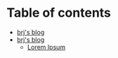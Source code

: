 # Table of contents

* [brj's blog](README.md)
* [brj's blog](posts/README.md)
  * [Lorem Ipsum](posts/lorem-ipsum.md)


